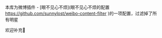 本库为微博插件 - [眼不见心不烦](眼不见心不烦的配置 https://github.com/sunnylost/weibo-content-filter
)的一项配置，过滤掉了所有明星

欢迎补充👏
